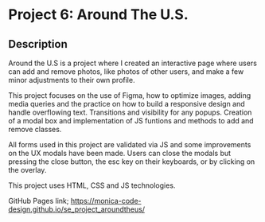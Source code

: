 # Project 6: Around The U.S.

## Description

Around the U.S is a project where I created an interactive page where users can add and remove photos, like photos of other users, and make a few minor adjustments to their own profile.

This project focuses on the use of Figma, how to optimize images, adding media queries and the practice on how to build a responsive design and handle overflowing text. Transitions and visibility for any popups. Creation of a modal box and implementation of JS funtions and methods to add and remove classes. 

All forms used in this project are validated via JS and some improvements on the UX modals have been made. Users can close the modals but pressing the close button, the esc key on their keyboards, or by clicking on the overlay.

This project uses HTML, CSS and JS technologies.

GitHub Pages link; https://monica-code-design.github.io/se_project_aroundtheus/